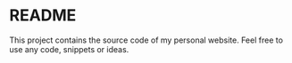# README

This project contains the source code of my personal website. Feel free to use any code, snippets or ideas.
